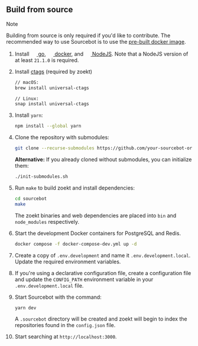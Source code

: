 ## Build from source
>[!NOTE]
> Building from source is only required if you'd like to contribute. The recommended way to use Sourcebot is to use the [pre-built docker image](https://github.com/your-sourcebot-org/sourcebot/pkgs/container/sourcebot).

1. Install <a href="https://go.dev/doc/install"><img src="https://go.dev/favicon.ico" width="16" height="16"> go</a>, <a href="https://docs.docker.com/get-started/get-docker/"><img src="https://www.docker.com/favicon.ico" width="16" height="16"> docker</a>, and <a href="https://nodejs.org/"><img src="https://nodejs.org/favicon.ico" width="16" height="16"> NodeJS</a>. Note that a NodeJS version of at least `21.1.0` is required.

2. Install [ctags](https://github.com/universal-ctags/ctags) (required by zoekt)
    ```sh
    // macOS:
    brew install universal-ctags

    // Linux:
    snap install universal-ctags
    ```

3. Install `yarn`:
    ```sh
    npm install --global yarn
    ```

3. Clone the repository with submodules:
    ```sh
    git clone --recurse-submodules https://github.com/your-sourcebot-org/sourcebot.git
    ```

    **Alternative:** If you already cloned without submodules, you can initialize them:
    ```sh
    ./init-submodules.sh
    ```
4. Run `make` to build zoekt and install dependencies:
    ```sh
    cd sourcebot
    make
    ```

    The zoekt binaries and web dependencies are placed into `bin` and `node_modules` respectively.

5. Start the development Docker containers for PostgreSQL and Redis.

    ```sh
    docker compose -f docker-compose-dev.yml up -d
    ```

6. Create a copy of `.env.development` and name it `.env.development.local`. Update the required environment variables.

7. If you're using a declarative configuration file, create a configuration file and update the `CONFIG_PATH` environment variable in your `.env.development.local` file.

8. Start Sourcebot with the command:
    ```sh
    yarn dev
    ```

    A `.sourcebot` directory will be created and zoekt will begin to index the repositories found in the `config.json` file.

9. Start searching at `http://localhost:3000`.
